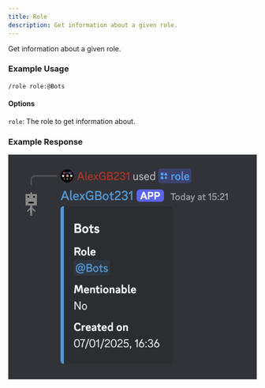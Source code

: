 ```yaml
---
title: Role
description: Get information about a given role.
---
```

Get information about a given role.

### Example Usage
    /role role:@Bots

#### Options
`role`: The role to get information about.

### Example Response
![Bots. Role: @Bots. Mentionable: No. Created on: 07/01/2025, 16:36](../../image-command-responses/general/role.png)